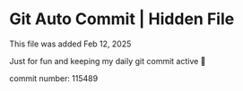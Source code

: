 # Git Auto Commit | Hidden File

This file was added Feb 12, 2025

Just for fun and keeping my daily git commit active 🤪

commit number: 115489

